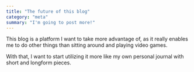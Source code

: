 ```yaml
---
title: "The future of this blog"
category: "meta"
summary: "I'm going to post more!"
---
```


This blog is a platform I want to take more advantage of, as it really enables me to do other things than sitting around
and playing video games.

With that, I want to start utilizing it more like my own personal journal with short and longform pieces.
